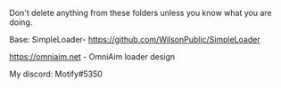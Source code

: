 Don't delete anything from these folders unless you know what you are doing.

Base: SimpleLoader- https://github.com/WilsonPublic/SimpleLoader

https://omniaim.net - OmniAim loader design

My discord: Motify#5350
